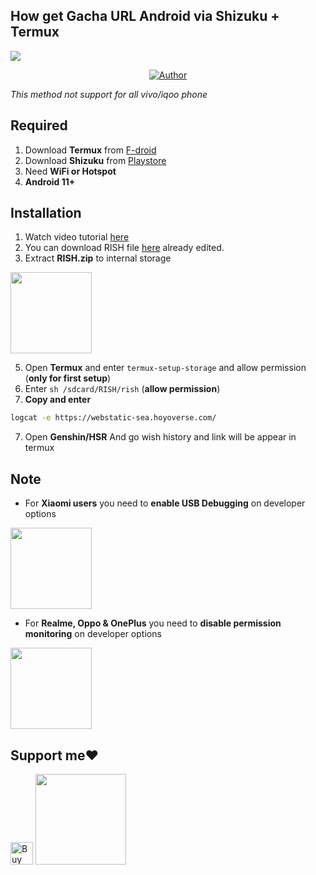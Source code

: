 ## How get Gacha URL Android via Shizuku + Termux
<img src="https://telegra.ph/file/82d3feb35ceab42024602.gif"/>
</p>
<p align="center">
</p>
<p align="center">
<a href="https://github.com/Mirai0009"><img title="Author" src="https://img.shields.io/badge/Author-Mirai-pink.svg?style=for-the-badge&logo=github"></a>


*This method not support for all vivo/iqoo phone*

## Required 
1. Download **Termux** from [F-droid](https://f-droid.org/repo/com.termux_118.apk)
2. Download **Shizuku** from [Playstore](https://play.google.com/store/apps/details?id=moe.shizuku.privileged.api)
3. Need **WiFi or Hotspot** 
4. **Android 11+**

## Installation 
1. Watch video tutorial [here](https://youtu.be/rg6akVMLsus)
2. You can download RISH file [here](https://www.mediafire.com/file/rgq99pub91alnxo/RISH.zip/file) already edited.
3. Extract **RISH.zip** to internal storage
<img src="https://telegra.ph/file/1fa5abc92b383cd4b0ea7.jpg" width=130px>
  
5. Open **Termux** and enter `termux-setup-storage` and allow permission (**only for first setup**)
6. Enter `sh /sdcard/RISH/rish` (**allow permission**)
7. **Copy and enter**

```bash
logcat -e https://webstatic-sea.hoyoverse.com/
```
7. Open **Genshin/HSR** And go wish history and link will be appear in termux

## Note
- For **Xiaomi users** you need to **enable USB Debugging** on developer options
<img src="https://telegra.ph/file/59419be867a69bca89814.jpg" width=130px>

- For **Realme, Oppo & OnePlus** you need to **disable permission monitoring** on developer options
<img src="https://telegra.ph/file/b7bda05971367c0c67dad.jpg" width=130px>

## Support me❤️
 
<a href='https://ko-fi.com/mirai07' target='_blank'><img height='36' style='border:0px;height:36px;' src='https://storage.ko-fi.com/cdn/kofi3.png?v=3' border='0' alt='Buy Me a Coffee at ko-fi.com' /></a>
<a href="https://saweria.co/mirai07"><img src="https://telegra.ph/file/60f8ff1e1e9124672f665.png" width=145px>
